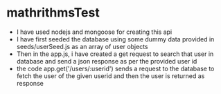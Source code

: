 ﻿# mathrithmsTest
 - I have used nodejs and mongoose for creating this api
 - I have first seeded the database using some dummy data provided in seeds/userSeed.js as an array of user objects
 - Then in the app.js, i have created a get request to search that user in database and send a json response as per the provided user id
 - the code app.get('/users/:userid') sends a request to the database to fetch the user of the given userid and then the user is returned as response
